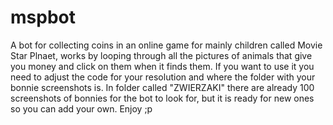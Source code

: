 # mspbot
A bot for collecting coins in an online game for mainly children called Movie Star Plnaet, works by looping through all the pictures of animals that give you money and click on them when it finds them.
If you want to use it you need to adjust the code for your resolution and where the folder with your bonnie screenshots  is.
In folder called "ZWIERZAKI" there are already 100 screenshots of bonnies for the bot to look for, but it is ready for new ones so you can add your own.
Enjoy ;p
